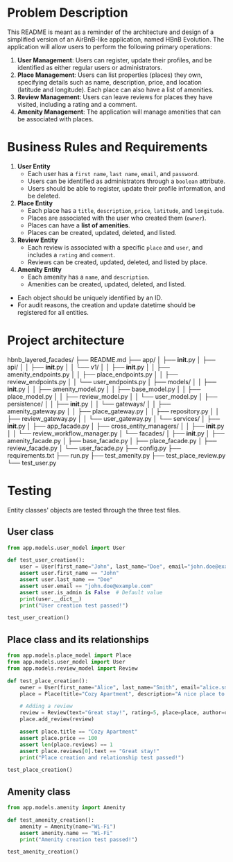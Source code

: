 # Problem Description
This README is meant as a reminder of the architecture and design of a simplified version of an AirBnB-like application, named HBnB Evolution. The application will allow users to perform the following primary operations:
1. **User Management**: Users can register, update their profiles, and be identified as either regular users or administrators.
2. **Place Management**: Users can list properties (places) they own, specifying details such as name, description, price, and location (latitude and longitude). Each place can also have a list of amenities.
3. **Review Management**: Users can leave reviews for places they have visited, including a rating and a comment.
4. **Amenity Management**: The application will manage amenities that can be associated with places.

# Business Rules and Requirements
1. **User Entity**
   * Each user has a `first name`, `last name`, `email`, and `password`.
   * Users can be identified as administrators through a `boolean` attribute.
   * Users should be able to register, update their profile information, and be deleted.
2. **Place Entity**
   * Each place has a `title`, `description`, `price`, `latitude`, and `longitude`.
   * Places are associated with the user who created them (`owner`).
   * Places can have a **list of amenities**.
   * Places can be created, updated, deleted, and listed.
3. **Review Entity**
   * Each review is associated with a specific `place` and `user`, and includes a `rating` and `comment`.
   * Reviews can be created, updated, deleted, and listed by place.
4. **Amenity Entity**
   * Each amenity has a `name`, and `description`.
   * Amenities can be created, updated, deleted, and listed.
* Each object should be uniquely identified by an ID.
* For audit reasons, the creation and update datetime should be registered for all entities.

# Project architecture

hbnb_layered_facades/
├── README.md
├── app/
│   ├── __init__.py
│   ├── api/
│   │   ├── __init__.py
│   │   └── v1/
│   │       ├── __init__.py
│   │       ├── amenity_endpoints.py
│   │       ├── place_endpoints.py
│   │       ├── review_endpoints.py
│   │       └── user_endpoints.py
│   ├── models/
│   │   ├── __init__.py
│   │   ├── amenity_model.py
│   │   ├── base_model.py
│   │   ├── place_model.py
│   │   ├── review_model.py
│   │   └── user_model.py
│   ├── persistence/
│   │   ├── __init__.py
│   │   └── gateways/
│   │       ├── amenity_gateway.py
│   │       ├── place_gateway.py
│   │       ├── repository.py
│   │       ├── review_gateway.py
│   │       └── user_gateway.py
│   └── services/
│       ├── __init__.py
│       ├── app_facade.py
│       ├── cross_entity_managers/
│       │   ├── __init__.py
│       │   └── review_workflow_manager.py
│       └── facades/
│           ├── __init__.py
│           ├── amenity_facade.py
│           ├── base_facade.py
│           ├── place_facade.py
│           ├── review_facade.py
│           └── user_facade.py
├── config.py
├── requirements.txt
├── run.py
├── test_amenity.py
├── test_place_review.py
└── test_user.py

# Testing

Entity classes' objects are tested through the three test files.

## User class

```python
from app.models.user_model import User

def test_user_creation():
    user = User(first_name="John", last_name="Doe", email="john.doe@example.com")
    assert user.first_name == "John"
    assert user.last_name == "Doe"
    assert user.email == "john.doe@example.com"
    assert user.is_admin is False  # Default value
    print(user.__dict__)
    print("User creation test passed!")

test_user_creation()
```

## Place class and its relationships

```python
from app.models.place_model import Place
from app.models.user_model import User
from app.models.review_model import Review

def test_place_creation():
    owner = User(first_name="Alice", last_name="Smith", email="alice.smith@example.com")
    place = Place(title="Cozy Apartment", description="A nice place to stay", price=100, latitude=37.7749, longitude=-122.4194, owner=owner)

    # Adding a review
    review = Review(text="Great stay!", rating=5, place=place, author=owner)
    place.add_review(review)

    assert place.title == "Cozy Apartment"
    assert place.price == 100
    assert len(place.reviews) == 1
    assert place.reviews[0].text == "Great stay!"
    print("Place creation and relationship test passed!")

test_place_creation()
```

## Amenity class

```python
from app.models.amenity import Amenity

def test_amenity_creation():
    amenity = Amenity(name="Wi-Fi")
    assert amenity.name == "Wi-Fi"
    print("Amenity creation test passed!")

test_amenity_creation()
```